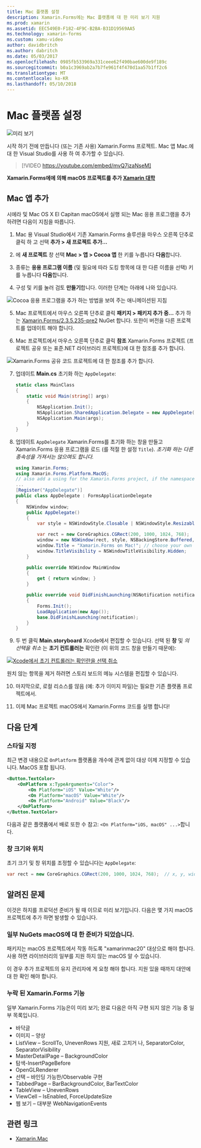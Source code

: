 ```yaml
---
title: Mac 플랫폼 설정
description: Xamarin.Forms에는 Mac 플랫폼에 대 한 미리 보기 지원
ms.prod: xamarin
ms.assetid: EEC549E0-F182-4F9C-B2BA-B31D19569AA5
ms.technology: xamarin-forms
ms.custom: xamu-video
author: davidbritch
ms.author: dabritch
ms.date: 05/03/2017
ms.openlocfilehash: 0985fb533969a331ceee62f490bae600de9f189c
ms.sourcegitcommit: b0a1c3969ab2a7b7fe961f4f470d1aa57b1ff2c6
ms.translationtype: MT
ms.contentlocale: ko-KR
ms.lasthandoff: 05/10/2018
---
```

# <a name="mac-platform-setup"></a>Mac 플랫폼 설정

![미리 보기](~/media/shared/preview.png)

시작 하기 전에 만듭니다 (또는 기존 사용) Xamarin.Forms 프로젝트.
Mac 앱 Mac.에 대 한 Visual Studio를 사용 하 여 추가할 수 있습니다.

> [!VIDEO https://youtube.com/embed/mvQ7jzaNseM]

**Xamarin.Forms에에 의해 macOS 프로젝트를 추가 [Xamarin 대학](https://university.xamarin.com/)**

## <a name="adding-a-mac-app"></a>Mac 앱 추가

시에라 및 Mac OS X El Capitan macOS에서 실행 되는 Mac 응용 프로그램을 추가 하려면 다음이 지침을 따릅니다.

1. Mac 용 Visual Studio에서 기존 Xamarin.Forms 솔루션을 마우스 오른쪽 단추로 클릭 하 고 선택 **추가 > 새 프로젝트 추가...**

2. 에 **새 프로젝트** 창 선택 **Mac > 앱 > Cocoa 앱** 한 키를 누릅니다 **다음**합니다.

3. 종류는 **응용 프로그램 이름** (및 필요에 따라 도킹 항목에 대 한 다른 이름을 선택) 키를 누릅니다 **다음**합니다.

4. 구성 및 키를 눌러 검토 **만들기**합니다. 이러한 단계는 아래에 나와 있습니다.

  ![Cocoa 응용 프로그램을 추가 하는 방법을 보여 주는 애니메이션된 지침](mac-images/add-macos-proj.gif)

5. Mac 프로젝트에서 마우스 오른쪽 단추로 클릭 **패키지 > 패키지 추가 중...**  추가 하는 [Xamarin.Forms/2.3.5.235-pre2](https://www.nuget.org/packages/Xamarin.Forms/2.3.5.235-pre2) NuGet 합니다. 또한이 버전을 다른 프로젝트를 업데이트 해야 합니다.

6. Mac 프로젝트에서 마우스 오른쪽 단추로 클릭 **참조** Xamarin.Forms 프로젝트 (프로젝트 공유 또는 표준.NET 라이브러리 프로젝트)에 대 한 참조를 추가 합니다.

  ![Xamarin.Forms 공유 코드 프로젝트에 대 한 참조를 추가 합니다.](mac-images/references-sml.png)

7. 업데이트 **Main.cs** 초기화 하는 `AppDelegate`:

    ```csharp
    static class MainClass
    {
        static void Main(string[] args)
        {
            NSApplication.Init();
            NSApplication.SharedApplication.Delegate = new AppDelegate(); // add this line
            NSApplication.Main(args);
        }
    }
    ```

8. 업데이트 `AppDelegate` Xamarin.Forms를 초기화 하는 창을 만들고 Xamarin.Forms 응용 프로그램을 로드 (를 적절 한 설정 `Title`). _초기화 하는 다른 종속성을 가져서는 않으며도 합니다._

    ```csharp
    using Xamarin.Forms;
    using Xamarin.Forms.Platform.MacOS;
    // also add a using for the Xamarin.Forms project, if the namespace is different to this file
    ...
    [Register("AppDelegate")]
    public class AppDelegate : FormsApplicationDelegate
    {
        NSWindow window;
        public AppDelegate()
        {
            var style = NSWindowStyle.Closable | NSWindowStyle.Resizable | NSWindowStyle.Titled;

            var rect = new CoreGraphics.CGRect(200, 1000, 1024, 768);
            window = new NSWindow(rect, style, NSBackingStore.Buffered, false);
            window.Title = "Xamarin.Forms on Mac!"; // choose your own Title here
            window.TitleVisibility = NSWindowTitleVisibility.Hidden;
        }

        public override NSWindow MainWindow
        {
            get { return window; }
        }

        public override void DidFinishLaunching(NSNotification notification)
        {
            Forms.Init();
            LoadApplication(new App());
            base.DidFinishLaunching(notification);
        }
    }
    ```

9. 두 번 클릭 **Main.storyboard** Xcode에서 편집할 수 있습니다. 선택 된 **창** 및 _의 선택을 취소_ 는 **초기 컨트롤러는** 확인란 (이 위의 코드 창을 만들기 때문에):

  [![Xcode에서 초기 컨트롤러는 확인란을 선택 취소](mac-images/xcode-init-controller-sml.png)](mac-images/xcode-init-controller.png#lightbox)

  원치 않는 항목을 제거 하려면 스토리 보드의 메뉴 시스템을 편집할 수 있습니다.

10. 마지막으로, 로컬 리소스를 않음 (예: 추가 이미지 파일)는 필요한 기존 플랫폼 프로젝트에서.

11. 이제 Mac 프로젝트 macOS에서 Xamarin.Forms 코드를 실행 합니다!

## <a name="next-steps"></a>다음 단계

### <a name="styling"></a>스타일 지정

최근 변경 내용으로 `OnPlatform` 플랫폼을 개수에 관계 없이 대상 이제 지정할 수 있습니다. MacOS 포함 됩니다.

```xml
<Button.TextColor>
    <OnPlatform x:TypeArguments="Color">
        <On Platform="iOS" Value="White"/>
        <On Platform="macOS" Value="White"/>
        <On Platform="Android" Value="Black"/>
    </OnPlatform>
</Button.TextColor>
```

다음과 같은 플랫폼에서 배로 또한 수 참고: `<On Platform="iOS, macOS" ...>`합니다.

### <a name="window-size-and-position"></a>창 크기와 위치

초기 크기 및 창 위치를 조정할 수 있습니다는 `AppDelegate`:

```csharp
var rect = new CoreGraphics.CGRect(200, 1000, 1024, 768);  // x, y, width, height
```

## <a name="known-issues"></a>알려진 문제

이것은 하지를 프로덕션 준비가 될 때 이므로 미리 보기입니다. 다음은 몇 가지 macOS 프로젝트에 추가 하면 발생할 수 있습니다.

### <a name="not-all-nugets-are-ready-for-macos"></a>일부 NuGets macOS에 대 한 준비가 되었습니다.

패키지는 macOS 프로젝트에서 작동 하도록 "xamarinmac20" 대상으로 해야 합니다. 사용 하면 라이브러리의 일부를 지원 하지 않는 macOS 알 수 있습니다.

이 경우 추가 프로젝트의 유지 관리자에 게 요청 해야 합니다. 지원 있을 때까지 대안에 대 한 확인 해야 합니다.

### <a name="missing-xamarinforms-features"></a>누락 된 Xamarin.Forms 기능

일부 Xamarin.Forms 기능은이 미리 보기; 완료 다음은 아직 구현 되지 않은 기능 중 일부 목록입니다.

* 바닥글
* 이미지 – 양상
* ListView – ScrollTo, UnevenRows 지원, 새로 고치거 나, SeparatorColor, SeparatorVisibility
* MasterDetailPage – BackgroundColor
* 탐색-InsertPageBefore
* OpenGLRenderer
* 선택 – 바인딩 가능한/Observable 구현
* TabbedPage – BarBackgroundColor, BarTextColor
* TableView – UnevenRows
* ViewCell – IsEnabled, ForceUpdateSize
* 웹 보기 – 대부분 WebNavigationEvents


## <a name="related-links"></a>관련 링크

- [Xamarin.Mac](~/mac/index.yml)
